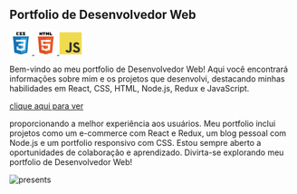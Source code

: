 ## Portfolio de Desenvolvedor Web

<a href="https://www.w3schools.com/css/" target="_blank" rel="noreferrer"> <img src="https://raw.githubusercontent.com/devicons/devicon/master/icons/css3/css3-original-wordmark.svg" alt="css3" width="40" height="40"/> </a> <a href="https://www.w3.org/html/" target="_blank" rel="noreferrer"> <img src="https://raw.githubusercontent.com/devicons/devicon/master/icons/html5/html5-original-wordmark.svg" alt="html5" width="40" height="40"/> </a> <a href="https://developer.mozilla.org/en-US/docs/Web/JavaScript" target="_blank" rel="noreferrer"> <img src="https://raw.githubusercontent.com/devicons/devicon/master/icons/javascript/javascript-original.svg" alt="javascript" width="40" height="40"/> </a>

Bem-vindo ao meu portfolio de Desenvolvedor Web! Aqui você encontrará informações sobre mim e os projetos que desenvolvi, destacando minhas habilidades em React, CSS, HTML, Node.js, Redux e JavaScript. 

<a href="https://portfolio-gamma-dun-62.vercel.app/" target="_blanck"> clique aqui para ver </a>

proporcionando a melhor experiência aos usuários. Meu portfolio inclui projetos como um e-commerce com React e Redux, um blog pessoal com Node.js e um portfolio responsivo com CSS. Estou sempre aberto a oportunidades de colaboração e aprendizado. Divirta-se explorando meu portfolio de Desenvolvedor Web!

<img width="960" alt="presents" src="https://github.com/Guilhermefonseca2021/Portfolio_/assets/92196697/3415a689-f8b4-4dfc-b052-9098a07bae40">
